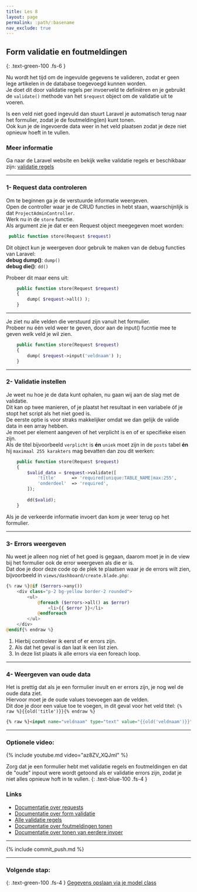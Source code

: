 ```yaml
---
title: Les 8
layout: page
permalink: :path/:basename
nav_exclude: true
---
```


## Form validatie en foutmeldingen
{: .text-green-100 .fs-6 }

Nu wordt het tijd om de ingevulde gegevens te valideren, zodat er geen lege artikelen in de database toegevoegd kunnen worden.  
Je doet dit door validatie regels per invoerveld te definiëren en je gebruikt de `validate()` methode van het `$request` object om de validatie uit te voeren.  

Is een veld niet goed ingevuld dan stuurt Laravel je automatisch terug naar het formulier, zodat je de foutmelding(en) kunt tonen.  
Ook kun je de ingevoerde data weer in het veld plaatsen zodat je deze niet opnieuw hoeft in te vullen.  

### Meer informatie  
Ga naar de Laravel website en bekijk welke validatie regels er beschikbaar zijn: [validatie regels](https://laravel.com/docs/10.x/validation#available-validation-rules)


---
### 1- Request data controleren
Om te beginnen ga je de verstuurde informatie weergeven.   
Open de controller waar je de CRUD functies in hebt staan, waarschijnlijk is dat `ProjectAdminController`.  
Werk nu in de `store` functie.   
Als argument zie je dat er een Request object meegegeven moet worden: 
```php
 public function store(Request $request)
 ```
Dit object kun je weergeven door gebruik te maken van de debug functies van Laravel:  
**debug dump()**: `dump()`  
**debug die()**: `dd()`  

Probeer dit maar eens uit:
```php
    public function store(Request $request)
    {
        dump( $request->all() );
    }
 ```
---
Je ziet nu alle velden die verstuurd zijn vanuit het formulier.   
Probeer nu één veld weer te geven, door aan de input() fucntie mee te geven welk veld je wil zien.  
```php
    public function store(Request $request)
    {
        dump( $request->input('veldnaam') );
    }
 ```

---
### 2- Validatie instellen
Je weet nu hoe je de data kunt ophalen, nu gaan wij aan de slag met de validatie.  
Dit kan op twee manieren, of je plaatst het resultaat in een variabele óf je stopt het script als het niet goed is.  
De eerste optie is voor straks makkelijker omdat we dan gelijk de valide data in een array hebben.  
Je moet per element aangeven of het verplicht is en of er specifieke eisen zijn.  
Als de titel bijvoorbeeld `verplicht` is **én** `uniek` moet zijn in de `posts` tabel **én** hij `maximaal 255 karakters` mag bevatten dan zou dit werken:   
```php
    public function store(Request $request)
    {
        $valid_data = $request->validate([
            'title'      => 'required|unique:TABLE_NAME|max:255',
            'onderdeel'  => 'required',
        ]);
        
        dd($valid);
    }
 ```
Als je de verkeerde informatie invoert dan kom je weer terug op het formulier.  

---
### 3- Errors weergeven
Nu weet je alleen nog niet of het goed is gegaan, daarom moet je in de view bij het formulier ook de error weergeven als die er is.  
Dat doe je door deze code op de plek te plaatsen waar je de errors wilt zien, bijvoorbeeld in `views/dashboard/create.blade.php`:  
```php
{% raw %}@if ($errors->any())
    <div class="p-2 bg-yellow border-2 rounded">
        <ul>
            @foreach ($errors->all() as $error)
                <li>{{ $error }}</li>
            @endforeach
        </ul>
    </div>
@endif{% endraw %}
```
1. Hierbij controleer ik eerst of er errors zijn.
2. Als dat het geval is dan laat ik een list zien.
3. In deze list plaats ik alle errors via een foreach loop.


---
### 4- Weergeven van oude data
Het is prettig dat als je een formulier invult en er errors zijn, je nog wel de oude data ziet.  
Hiervoor moet je de oude values toevoegen aan de velden.  
Dit doe je door een value toe te voegen, in dit geval voor het veld titel: `{% raw %}{{old('title')}}{% endraw %}`
```html
{% raw %}<input name="veldnaam" type="text" value="{{old('veldnaam')}}" />{% endraw %}
```

---

### Optionele video:

{% include youtube.md video="az8ZV_XQJmI" %}

Zorg dat je een formulier hebt met validatie regels en foutmeldingen en dat de "oude" inpout were wordt getoond als er validatie errors zijn, zodat je niet alles opnieuw hoft in te vullen.
{: .text-blue-100 .fs-4 }

### Links
- [Documentatie over requests](https://laravel.com/docs/10.x/requests)
- [Documentatie over form validatie](https://laravel.com/docs/10.x/validation)
- [Alle validatie regels](https://laravel.com/docs/10.x/validation#available-validation-rules)
- [Documentatie over foutmeldingen tonen ](https://laravel.com/docs/10.x/validation#quick-displaying-the-validation-errors)
- [Documentatie over tonen van eerdere invoer](https://laravel.com/docs/10.x/requests#old-input)

---

{% include commit_push.md %}

---
### Volgende stap:
{: .text-green-100 .fs-4 }
[Gegevens opslaan via je model class](model-save)